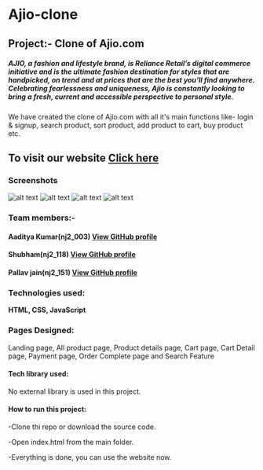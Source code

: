 # Ajio-clone
## Project:- Clone of Ajio.com
##### AJIO, a fashion and lifestyle brand, is Reliance Retail’s digital commerce initiative and is the ultimate fashion destination for styles that are handpicked, on trend and at prices that are the best you’ll find anywhere. Celebrating fearlessness and uniqueness, Ajio is constantly looking to bring a fresh, current and accessible perspective to personal style.

We have created the clone of Ajio.com with all it's main functions like- login & signup, search product, sort product, add product to cart, buy product etc.

## To visit our website [Click here](https://ajioproject.netlify.app/)

### Screenshots
![alt text](https://github.com/vshubhams/Ajio-clone/blob/master/screenshots/Screenshot%20(65).png)
![alt text](https://github.com/vshubhams/Ajio-clone/blob/master/screenshots/Screenshot%20(66).png)
![alt text](https://github.com/vshubhams/Ajio-clone/blob/master/screenshots/Screenshot%20(68).png)
![alt text](https://github.com/vshubhams/Ajio-clone/blob/master/screenshots/Screenshot%20(71).png)

### Team members:-
#### Aaditya Kumar(nj2_003) [View GitHub profile](https://github.com/onlyaditya)
#### Shubham(nj2_118) [View GitHub profile](https://github.com/vshubhams)
#### Pallav jain(nj2_151)  [View GitHub profile](https://github.com/pallav1998)
### Technologies used:
**HTML, CSS, JavaScript**
### Pages Designed:
Landing page, All product page, Product details page, Cart page, Cart Detail page, Payment page, Order Complete page and Search Feature
#### Tech library used:
No external library is used in this project.

#### How to run this project:
-Clone thi repo or download the source code.

-Open index.html from the main folder.

-Everything is done, you can use the website now.
